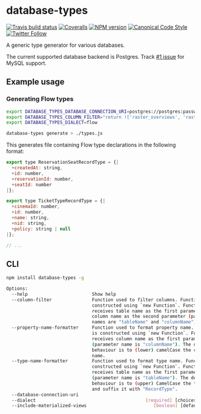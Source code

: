 # database-types

[![Travis build status](http://img.shields.io/travis/gajus/database-types/master.svg?style=flat-square)](https://travis-ci.org/gajus/database-types)
[![Coveralls](https://img.shields.io/coveralls/gajus/database-types.svg?style=flat-square)](https://coveralls.io/github/gajus/database-types)
[![NPM version](http://img.shields.io/npm/v/database-types.svg?style=flat-square)](https://www.npmjs.org/package/database-types)
[![Canonical Code Style](https://img.shields.io/badge/code%20style-canonical-blue.svg?style=flat-square)](https://github.com/gajus/canonical)
[![Twitter Follow](https://img.shields.io/twitter/follow/kuizinas.svg?style=social&label=Follow)](https://twitter.com/kuizinas)

A generic type generator for various databases.

The current supported database backend is Postgres. Track [#1 issue](https://github.com/gajus/database-types/issues/1) for MySQL support.

## Example usage

### Generating Flow types

```bash
export DATABASE_TYPES_DATABASE_CONNECTION_URI=postgres://postgres:password@127.0.0.1/test
export DATABASE_TYPES_COLUMN_FILTER="return !['raster_overviews', 'raster_columns', 'geometry_columns', 'geography_columns', 'spatial_ref_sys'].includes(tableName)"
export DATABASE_TYPES_DIALECT=flow

database-types generate > ./types.js

```

This generates file containing Flow type declarations in the following format:

```js
export type ReservationSeatRecordType = {|
  +createdAt: string,
  +id: number,
  +reservationId: number,
  +seatId: number
|};

export type TicketTypeRecordType = {|
  +cinemaId: number,
  +id: number,
  +name: string,
  +nid: string,
  +policy: string | null
|};

// ...

```

## CLI

```bash
npm install database-types -g

Options:
  --help                        Show help                              [boolean]
  --column-filter               Function used to filter columns. Function is
                                constructed using `new Function`. Function
                                receives table name as the first parameter and
                                column name as the second parameter (parameter
                                names are "tableName" and "columnName").[string]
  --property-name-formatter     Function used to format property name. Function
                                is constructed using `new Function`. Function
                                receives column name as the first parameter
                                (parameter name is "columnName"). The default
                                behaviour is to (lower) camelCase the column
                                name.                                   [string]
  --type-name-formatter         Function used to format type name. Function is
                                constructed using `new Function`. Function
                                receives table name as the first parameter
                                (parameter name is "tableName"). The default
                                behaviour is to (upper) CamelCase the table name
                                and suffix it with "RecordType".        [string]
  --database-connection-uri                                           [required]
  --dialect                                         [required] [choices: "flow"]
  --include-materialized-views                         [boolean] [default: true]

```
